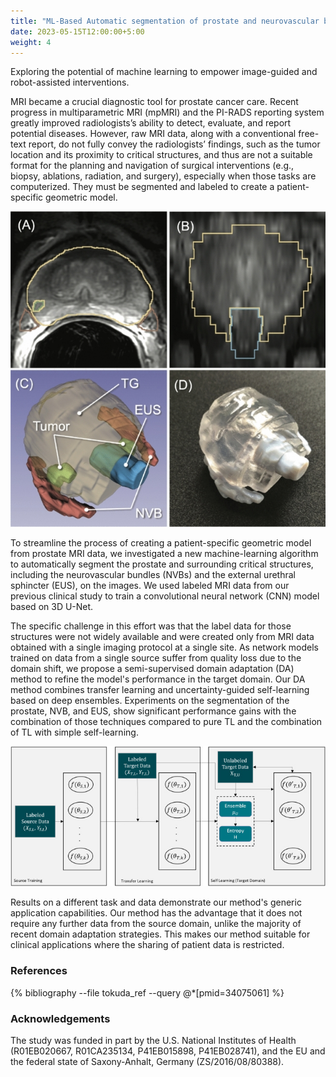 ```yaml
---
title: "ML-Based Automatic segmentation of prostate and neurovascular bundles on MRI"
date: 2023-05-15T12:00:00+5:00
weight: 4
---
```


Exploring the potential of machine learning to empower image-guided and robot-assisted interventions.

MRI became a crucial diagnostic tool for prostate cancer care. Recent progress in multiparametric MRI (mpMRI) and the PI-RADS reporting system greatly improved radiologists’s ability to detect, evaluate, and report potential diseases. However, raw MRI data, along with a conventional free-text report, do not fully convey the radiologists’ findings, such as the tumor location and its proximity to critical structures, and thus are not a suitable format for the planning and navigation of surgical interventions (e.g., biopsy, ablations, radiation, and surgery), especially when those tasks are computerized. They must be segmented and labeled to create a patient-specific geometric model. 

![Example applications](/images/projects/prostate-segmentation-example.jpg)

To streamline the process of creating a patient-specific geometric model from prostate MRI data, we investigated a new machine-learning algorithm to automatically segment the prostate and surrounding critical structures, including the neurovascular bundles (NVBs) and the external urethral sphincter (EUS), on the images. We used labeled MRI data from our previous clinical study to train a convolutional neural network (CNN) model based on 3D U-Net. 

The specific challenge in this effort was that the label data for those structures were not widely available and were created only from MRI data obtained with a single imaging protocol at a single site. As network models trained on data from a single source suffer from quality loss due to the domain shift, we propose a semi-supervised domain adaptation (DA) method to refine the model's performance in the target domain. Our DA method combines transfer learning and uncertainty-guided self-learning based on deep ensembles. Experiments on the segmentation of the prostate, NVB, and EUS, show significant performance gains with the combination of those techniques compared to pure TL and the combination of TL with simple self-learning.

![Segmentation workflow](/images/projects/prostate-segmentation-workflow.jpg)

Results on a different task and data demonstrate our method's generic application capabilities. Our method has the advantage that it does not require any further data from the source domain, unlike the majority of recent domain adaptation strategies. This makes our method suitable for clinical applications where the sharing of patient data is restricted.

### References

{% bibliography --file tokuda_ref --query @*[pmid=34075061] %}

### Acknowledgements

The study was funded in part by the U.S. National Institutes of Health (R01EB020667, R01CA235134, P41EB015898, P41EB028741), and the EU and the federal state of Saxony-Anhalt, Germany (ZS/2016/08/80388). 



